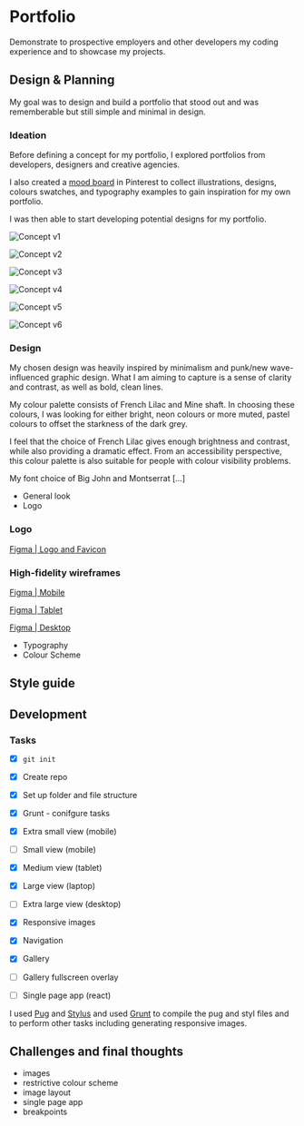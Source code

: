 # Portfolio

Demonstrate to prospective employers and other developers my coding experience and to showcase my projects.

## Design & Planning

My goal was to design and build a portfolio that stood out and was rememberable but still simple and minimal in design.

### Ideation
Before defining a concept for my portfolio, I explored portfolios from developers, designers and creative agencies.

I also created a [mood board](http://pin.it/rm5GGe5) in Pinterest to collect illustrations, designs, colours swatches, and typography examples to gain inspiration for my own portfolio.

I was then able to start developing potential designs for my portfolio.

![Concept v1](/relative/path/to/img.jpg?raw=true "Concept v1")

![Concept v2](/relative/path/to/img.jpg?raw=true "Concept v2")

![Concept v3](/relative/path/to/img.jpg?raw=true "Concept v3")

![Concept v4](/relative/path/to/img.jpg?raw=true "Concept v4")

![Concept v5](/relative/path/to/img.jpg?raw=true "Concept v5")

![Concept v6](/relative/path/to/img.jpg?raw=true "Concept v6")

### Design
My chosen design was heavily inspired by minimalism and punk/new wave-influenced graphic design. What I am aiming to capture is a sense of clarity and contrast, as well as bold, clean lines. 

My colour palette consists of French Lilac and Mine shaft. In choosing these colours, I was looking for either bright, neon colours or more muted, pastel colours to offset the starkness of the dark grey.

I feel that the choice of French Lilac  gives enough brightness and contrast, while also providing a dramatic effect. From an accessibility perspective, this colour palette is also suitable for people with colour visibility problems.

My font choice of Big John and Montserrat […]
- General look
- Logo

### Logo
[Figma | Logo and Favicon](https://www.figma.com/file/5NCkU4WZgAZ4x7Jls6j6bv/Portfolio-Logo)
### High-fidelity wireframes
[Figma | Mobile](https://www.figma.com/file/Zt6Qkb4ANk2yjBCJP06Dy55g/Portfolio-Mobile)

[Figma | Tablet](https://www.figma.com/file/ahDJmWRv9QYOvMB5OQeS1G/Portfolio-Tablet)

[Figma | Desktop](https://www.figma.com/file/98uqAHDzHpsptFj6fotAG2/Portfolio-Desktop)

- Typography
- Colour Scheme

## Style guide


## Development

### Tasks
- [x] `git init`
- [x] Create repo
- [x] Set up folder and file structure
- [x] Grunt - conifgure tasks
- [x] Extra small view (mobile)
- [ ] Small view (mobile)
- [x] Medium view (tablet)
- [x] Large view (laptop)
- [ ] Extra large view (desktop)
- [x] Responsive images
- [x] Navigation
- [x] Gallery
- [ ] Gallery fullscreen overlay
- [ ] Single page app (react)


I used [Pug](https://pugjs.org) and [Stylus](http://stylus-lang.com/) and used [Grunt](https://gruntjs.com/) to compile the pug and styl files and to perform other tasks including generating responsive images. 

## Challenges and final thoughts
- images
- restrictive colour scheme
- image layout
- single page app
- breakpoints
